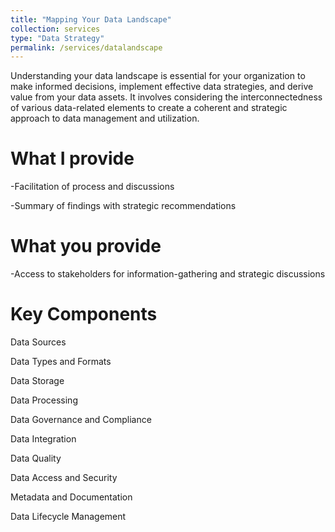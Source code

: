 ```yaml
---
title: "Mapping Your Data Landscape"
collection: services
type: "Data Strategy"
permalink: /services/datalandscape
---
```


Understanding your data landscape is essential for your organization to make informed decisions, implement effective data strategies, and derive value from your data assets. It involves considering the interconnectedness of various data-related elements to create a coherent and strategic approach to data management and utilization.

What I provide
======

-Facilitation of process and discussions

-Summary of findings with strategic recommendations

What you provide
======
-Access to stakeholders for information-gathering and strategic discussions

Key Components
======

 Data Sources
 
 Data Types and Formats
 
 Data Storage
 
 Data Processing
 
 Data Governance and Compliance
 
 Data Integration
 
 Data Quality
 
 Data Access and Security
 
 Metadata and Documentation
 
 Data Lifecycle Management
 

